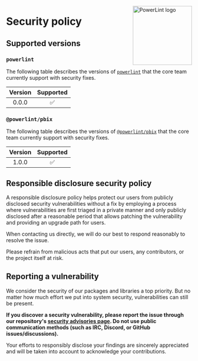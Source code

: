 <!-- markdownlint-disable -->
<img src="https://user-images.githubusercontent.com/24438483/228566525-0553987f-51c1-4297-8687-032944a6e084.png" align="right"
     alt="PowerLint logo" height="160" width="160" />
<!-- markdownlint-enable -->

# Security policy

## Supported versions

### `powerlint`

The following table describes the versions of [`powerlint`][powerlint] that the
core team currently support with security fixes.

| Version | Supported          |
| :-----: | :----------------: |
| 0.0.0   | ✅                 |

### `@powerlint/pbix`

The following table describes the versions of [`@powerlint/pbix`][pbix] that the
core team currently support with security fixes.

| Version | Supported          |
| :-----: | :----------------: |
| 1.0.0   | ✅                 |

## Responsible disclosure security policy

A responsible disclosure policy helps protect our users from publicly disclosed
security vulnerabilities without a fix by employing a process where
vulnerabilities are first triaged in a private manner and only publicly
disclosed after a reasonable period that allows patching the vulnerability and
providing an upgrade path for users.

When contacting us directly, we will do our best to respond reasonably to
resolve the issue.

Please refrain from malicious acts that put our users, any contributors, or the
project itself at risk.

## Reporting a vulnerability

We consider the security of our packages and libraries a top priority. But no
matter how much effort we put into system security, vulnerabilities can still be
present.

**If you discover a security vulnerability, please report the issue through our
repository's [security advisories page][advisories]. Do not use public
communication methods (such as IRC, Discord, or GitHub issues/discussions).**

Your efforts to responsibly disclose your findings are sincerely appreciated and
will be taken into account to acknowledge your contributions.

<!-- Link references -->

[powerlint]: packages/powerlint
[pbix]: packages/pbix
[advisories]: https://github.com/powerlint/powerlint/security/advisories
